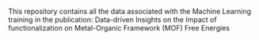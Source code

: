This repository contains all the data associated with the Machine Learning training in the publication:
Data-driven Insights on the Impact of functionalization on Metal-Organic Framework (MOF) Free Energies
